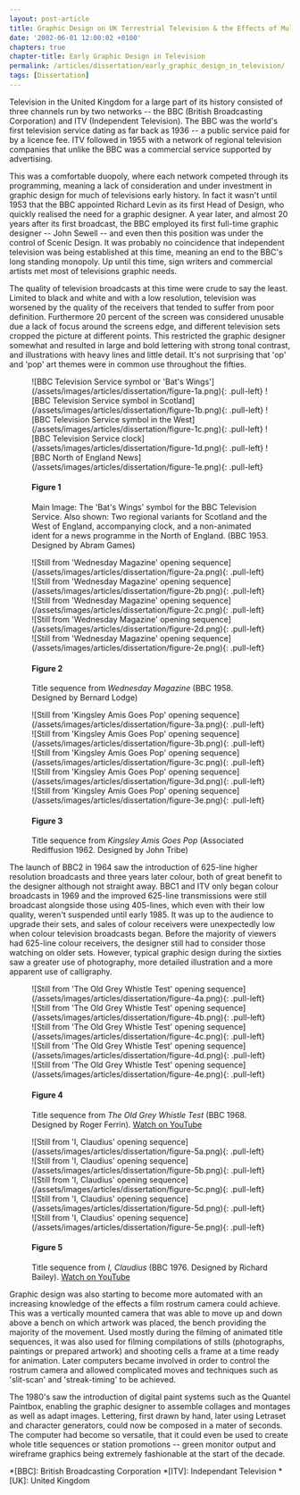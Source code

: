 ```yaml
---
layout: post-article
title: Graphic Design on UK Terrestrial Television & the Effects of Multi-Channel Growth
date: '2002-06-01 12:00:02 +0100'
chapters: true
chapter-title: Early Graphic Design in Television
permalink: /articles/dissertation/early_graphic_design_in_television/
tags: [Dissertation]
---
```

Television in the United Kingdom for a large part of its history consisted of three channels run by two networks -- the BBC (British Broadcasting Corporation) and ITV (Independent Television). The BBC was the world's first television service dating as far back as 1936 -- a public service paid for by a licence fee. ITV followed in 1955 with a network of regional television companies that unlike the BBC was a commercial service supported by advertising.

This was a comfortable duopoly, where each network competed through its programming, meaning a lack of consideration and under investment in graphic design for much of televisions early history. In fact it wasn't until 1953 that the BBC appointed Richard Levin as its first Head of Design, who quickly realised the need for a graphic designer. A year later, and almost 20 years after its first broadcast, the BBC employed its first full-time graphic designer -- John Sewell -- and even then this position was under the control of Scenic Design. It was probably no coincidence that independent television was being established at this time, meaning an end to the BBC's long standing monopoly. Up until this time, sign writers and commercial artists met most of televisions graphic needs.

The quality of television broadcasts at this time were crude to say the least. Limited to black and white and with a low resolution, television was worsened by the quality of the receivers that tended to suffer from poor definition. Furthermore 20 percent of the screen was considered unusable due a lack of focus around the screens edge, and different television sets cropped the picture at different points. This restricted the graphic designer somewhat and resulted in large and bold lettering with strong tonal contrast, and illustrations with heavy lines and little detail. It's not surprising that 'op' and 'pop' art themes were in common use throughout the fifties.

<figure id="figure-1">
    ![BBC Television Service symbol or 'Bat's Wings'](/assets/images/articles/dissertation/figure-1a.png){: .pull-left}
    ![BBC Television Service symbol in Scotland](/assets/images/articles/dissertation/figure-1b.png){: .pull-left}
    ![BBC Television Service symbol in the West](/assets/images/articles/dissertation/figure-1c.png){: .pull-left}
    ![BBC Television Service clock](/assets/images/articles/dissertation/figure-1d.png){: .pull-left}
    ![BBC North of England News](/assets/images/articles/dissertation/figure-1e.png){: .pull-left}
    <figcaption>
        <h4>Figure 1</h4>
        <p>Main Image: The 'Bat's Wings' symbol for the BBC Television Service. Also shown: Two regional variants for Scotland and the West of England, accompanying clock, and a non-animated ident for a news programme in the North of England. (BBC 1953. Designed by Abram Games)</p>
    </figcaption>
</figure>

<figure id="figure-2">
    ![Still from 'Wednesday Magazine' opening sequence](/assets/images/articles/dissertation/figure-2a.png){: .pull-left}
    ![Still from 'Wednesday Magazine' opening sequence](/assets/images/articles/dissertation/figure-2b.png){: .pull-left}
    ![Still from 'Wednesday Magazine' opening sequence](/assets/images/articles/dissertation/figure-2c.png){: .pull-left}
    ![Still from 'Wednesday Magazine' opening sequence](/assets/images/articles/dissertation/figure-2d.png){: .pull-left}
    ![Still from 'Wednesday Magazine' opening sequence](/assets/images/articles/dissertation/figure-2e.png){: .pull-left}
    <figcaption>
        <h4>Figure 2</h4>
        <p>Title sequence from <cite>Wednesday Magazine</cite> (BBC 1958. Designed by Bernard Lodge)</p>
    </figcaption>
</figure>

<figure id="figure-3">
    ![Still from 'Kingsley Amis Goes Pop' opening sequence](/assets/images/articles/dissertation/figure-3a.png){: .pull-left} 
    ![Still from 'Kingsley Amis Goes Pop' opening sequence](/assets/images/articles/dissertation/figure-3b.png){: .pull-left} 
    ![Still from 'Kingsley Amis Goes Pop' opening sequence](/assets/images/articles/dissertation/figure-3c.png){: .pull-left} 
    ![Still from 'Kingsley Amis Goes Pop' opening sequence](/assets/images/articles/dissertation/figure-3d.png){: .pull-left} 
    ![Still from 'Kingsley Amis Goes Pop' opening sequence](/assets/images/articles/dissertation/figure-3e.png){: .pull-left} 
    <figcaption>
        <h4>Figure 3</h4>
        <p>Title sequence from <cite>Kingsley Amis Goes Pop</cite> (Associated Rediffusion 1962. Designed by John Tribe)</p>
    </figcaption>
</figure> 

The launch of BBC2 in 1964 saw the introduction of 625-line higher resolution broadcasts and three years later colour, both of great benefit to the designer although not straight away. BBC1 and ITV only began colour broadcasts in 1969 and the improved 625-line transmissions were still broadcast alongside those using 405-lines, which even with their low quality, weren't suspended until early 1985. It was up to the audience to upgrade their sets, and sales of colour receivers were unexpectedly low when colour television broadcasts began. Before the majority of viewers had 625-line colour receivers, the designer still had to consider those watching on older sets. However, typical graphic design during the sixties saw a greater use of photography, more detailed illustration and a more apparent use of calligraphy.

<figure id="figure-4">
    ![Still from 'The Old Grey Whistle Test' opening sequence](/assets/images/articles/dissertation/figure-4a.png){: .pull-left} 
    ![Still from 'The Old Grey Whistle Test' opening sequence](/assets/images/articles/dissertation/figure-4b.png){: .pull-left} 
    ![Still from 'The Old Grey Whistle Test' opening sequence](/assets/images/articles/dissertation/figure-4c.png){: .pull-left} 
    ![Still from 'The Old Grey Whistle Test' opening sequence](/assets/images/articles/dissertation/figure-4d.png){: .pull-left} 
    ![Still from 'The Old Grey Whistle Test' opening sequence](/assets/images/articles/dissertation/figure-4e.png){: .pull-left} 
    <figcaption>
        <h4>Figure 4</h4>
        <p>Title sequence from <cite>The Old Grey Whistle Test</cite> (BBC 1968. Designed by Roger Ferrin). <a href="http://www.youtube.com/watch?v=KNNAfzKwRn4" rel="related">Watch on YouTube</a></p>
    </figcaption>
</figure>

<figure id="figure-5">
    ![Still from 'I, Claudius' opening sequence](/assets/images/articles/dissertation/figure-5a.png){: .pull-left} 
    ![Still from 'I, Claudius' opening sequence](/assets/images/articles/dissertation/figure-5b.png){: .pull-left} 
    ![Still from 'I, Claudius' opening sequence](/assets/images/articles/dissertation/figure-5c.png){: .pull-left} 
    ![Still from 'I, Claudius' opening sequence](/assets/images/articles/dissertation/figure-5d.png){: .pull-left} 
    ![Still from 'I, Claudius' opening sequence](/assets/images/articles/dissertation/figure-5e.png){: .pull-left} 
    <figcaption>
        <h4>Figure 5</h4>
        <p>Title sequence from <cite>I, Claudius</cite> (BBC 1976. Designed by Richard Bailey). <a href="http://www.youtube.com/watch?v=pKwaCTfa1EE" rel="related">Watch on YouTube</a></p>
    </figcaption>
</figure>

Graphic design was also starting to become more automated with an increasing knowledge of the effects a film rostrum camera could achieve. This was a vertically mounted camera that was able to move up and down above a bench on which artwork was placed, the bench providing the majority of the movement. Used mostly during the filming of animated title sequences, it was also used for filming compilations of stills (photographs, paintings or prepared artwork) and shooting cells a frame at a time ready for animation. Later computers became involved in order to control the rostrum camera and allowed complicated moves and techniques such as 'slit-scan' and 'streak-timing' to be achieved.

The 1980's saw the introduction of digital paint systems such as the Quantel Paintbox, enabling the graphic designer to assemble collages and montages as well as adapt images. Lettering, first drawn by hand, later using Letraset and character generators, could now be composed in a mater of seconds. The computer had become so versatile, that it could even be used to create whole title sequences or station promotions -- green monitor output and wireframe graphics being extremely fashionable at the start of the decade.

*[BBC]: British Broadcasting Corporation
*[ITV]: Independant Television
*[UK]: United Kingdom